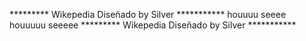 ********* Wikepedia Diseñado by Silver ***********
houuuu seeee
houuuuu seeeee
********* Wikepedia Diseñado by Silver ***********
